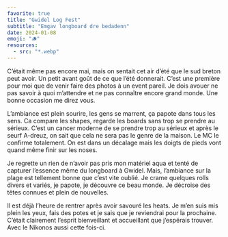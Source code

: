 ```yaml
---
favorite: true
title: "Gwidel Log Fest"
subtitle: "Emgav longboard dre bedadenn"
date: 2024-01-08
emoji: "🪵"
resources:
  - src: "*.webp"
---
```


C’était même pas encore mai, mais on sentait cet air d’été que le sud breton peut avoir. Un petit avant goût de ce que l’été donnerait. 
C’est une première pour moi que de venir faire des photos à un event pareil. Je dois avouer ne pas savoir à quoi m’attendre et ne pas connaître encore grand monde. Une bonne occasion me direz vous.

L’ambiance est plein sourire, les gens se marrent, ça papote dans tous les sens. Ca compare les shapes, regarde les boards sans trop se prendre au sérieux. C’est un cancer moderne de se prendre trop au sérieux et après le seurf A-dreuz, on sait que cela ne sera pas le genre de la maison. Le MC le confirme totalement. On est dans un décalage mais les doigts de pieds vont quand même finir sur les noses. 

Je regrette un rien de n’avoir pas pris mon matériel aqua et tenté de capturer l’essence même du longboard à Gwidel. Mais, l’ambiance sur la plage est tellement bonne que c’est vite oublié. Je crame quelques rolls divers et variés, je papote, je découvre ce beau monde. Je décroise des têtes connues et plein de nouvelles. 

Il est déjà l’heure de rentrer après avoir savouré les heats. Je m’en suis mis plein les yeux, fais des potes et je sais que je reviendrai pour la prochaine. C’était clairement l’esprit bienveillant et accueillant que j’espérais trouver. Avec le Nikonos aussi cette fois-ci. 



